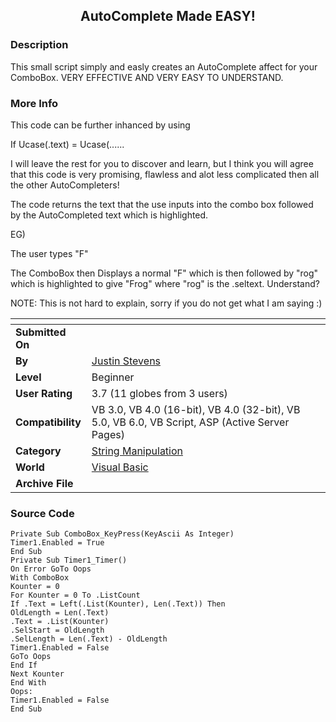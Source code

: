 ﻿<div align="center">

## AutoComplete Made EASY\!


</div>

### Description

This small script simply and easly creates an AutoComplete affect for your ComboBox. VERY EFFECTIVE AND VERY EASY TO UNDERSTAND.
 
### More Info
 
This code can be further inhanced by using

If Ucase(.text) = Ucase(......

I will leave the rest for you to discover and learn, but I think you will agree that this code is very promising, flawless and alot less complicated then all the other AutoCompleters!

The code returns the text that the use inputs into the combo box followed by the AutoCompleted text which is highlighted.

EG)

The user types "F"

The ComboBox then Displays a normal "F" which is then followed by "rog" which is highlighted to give "Frog" where "rog" is the .seltext. Understand?

NOTE: This is not hard to explain, sorry if you do not get what I am saying :)


<span>             |<span>
---                |---
**Submitted On**   |
**By**             |[Justin Stevens](https://github.com/Planet-Source-Code/PSCIndex/blob/master/ByAuthor/justin-stevens.md)
**Level**          |Beginner
**User Rating**    |3.7 (11 globes from 3 users)
**Compatibility**  |VB 3\.0, VB 4\.0 \(16\-bit\), VB 4\.0 \(32\-bit\), VB 5\.0, VB 6\.0, VB Script, ASP \(Active Server Pages\) 
**Category**       |[String Manipulation](https://github.com/Planet-Source-Code/PSCIndex/blob/master/ByCategory/string-manipulation__1-5.md)
**World**          |[Visual Basic](https://github.com/Planet-Source-Code/PSCIndex/blob/master/ByWorld/visual-basic.md)
**Archive File**   |[](https://github.com/Planet-Source-Code/justin-stevens-autocomplete-made-easy__1-11833/archive/master.zip)





### Source Code

```
Private Sub ComboBox_KeyPress(KeyAscii As Integer)
Timer1.Enabled = True
End Sub
Private Sub Timer1_Timer()
On Error GoTo Oops
With ComboBox
Kounter = 0
For Kounter = 0 To .ListCount
If .Text = Left(.List(Kounter), Len(.Text)) Then
OldLength = Len(.Text)
.Text = .List(Kounter)
.SelStart = OldLength
.SelLength = Len(.Text) - OldLength
Timer1.Enabled = False
GoTo Oops
End If
Next Kounter
End With
Oops:
Timer1.Enabled = False
End Sub
```

